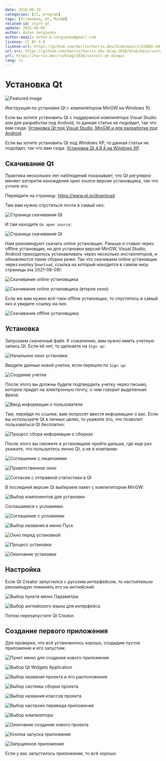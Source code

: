 ```yaml
---
date: 2018-08-19
categories: [it, program]
tags: [Установка, Qt, MinGW]
related-id: start-qt
update: 2021-08-09
author: Anton Sergienko
author-email: anton.b.sergienko@gmail.com
license: CC BY 4.0
license-url: https://github.com/Harrix/harrix.dev/blob/main/LICENSE.md
url-src: https://github.com/Harrix/harrix.dev-blog-2018/blob/main/install-qt-mingw/install-qt-mingw.md
url: https://harrix.dev/ru/blog/2018/install-qt-mingw/
lang: ru
---
```


# Установка Qt

![Featured image](featured-image.svg)

Инструкция по установке Qt с компилятором MinGW на Windows 10.

Если вы хотите установить Qt с поддержкой компилятора Visual Studio или для разработки под Android, то данная статья не подойдет, так что вам сюда: [Установка Qt под Visual Studio, MinGW и для разработки под Android](https://github.com/Harrix/harrix.dev-blog-2018/blob/main/install-qt-advanced/install-qt-advanced.md).

Если вы хотите установить Qt под Windows XP, то данная статья не подойдет, так что вам сюда: [Установка Qt 4.8.4 на Windows XP](https://github.com/Harrix/harrix.dev-blog-2014/blob/main/install-qt-on-windows-xp/install-qt-on-windows-xp.md).

## Скачивание Qt

Практика нескольких лет наблюдений показывает, что Qt регулярно меняет алгоритм нахождения open source версии установщика, так что учтите это.

Перейдите на страницу: <https://www.qt.io/download>.

Там вам нужно спуститься почти в самый низ:

![Страница скачивания Qt](img/download_01.png)

И там находите `Go open source`:

![Страница скачивания Qt](img/download_02.png)

Нам рекомендуют скачать online установщик. Раньше я ставил через offline установщик, но для установки версий MinGW, Visual Studio, Android приходилось устанавливать через несколько инсталляторов, и обновляются такие сборки реже. Так что скачиваем online установщик через кнопку `Download`, ссылка на который находится в самом низу страницы (на 2021-08-09):

![Скачивание online установщика](img/download_03.png)

![Скачивание online установщика (второе окно)](img/download_04.png)

Если же вам нужен всё-таки offline установщик, то спуститесь в самый низ и увидите ссылку на них:

![Скачивание offline установщика](img/download_05.png)

## Установка

Запускаем скаченный файл. К сожалению, вам нужно иметь учетную запись Qt. Если её нет, то щелкаете на `Sign up`:

![Начальное окно установки](img/install_01.png)

Вводите данные новой учетки, если перешли по `Sign up`:

![Создание учетки](img/install_02.png)

После этого вы должны будете подтвердить учетку через письмо, которое придет на электронную почту, о чем говорит выделенная фраза:

![Ввод информации о пользователе](img/install_03.png)

Там, перейдя по ссылке, вам попросят ввести информацию о вас. Если вы используете Qt в личных целях, то укажите это, что позволит пользоваться Qt бесплатно:

![Процесс сбора информации о сборках](img/install_04.png)

После этого вы сможете в установщике пройти дальше, где еще раз укажите, что пользуетесь лично Qt, а не в компании:

![Соглашение с лицензиями](img/install_05.png)

![Приветственное окно](img/install_06.png)

![Согласие с отправкой статистики в Qt](img/install_07.png)

В последней версии Qt выбираем пакет с компилятором MinGW:

![Выбор компонентов для установки](img/install_08.png)

Соглашаемся с условиями:

![Соглашение с условиями](img/install_09.png)

![Выбор названия в меню Пуск](img/install_10.png)

![Окно перед установкой](img/install_11.png)

![Процесс установки](img/install_12.png)

![Окончание установки](img/install_13.png)

## Настройка

Если Qt Creator запустился с русским интерфейсом, то настоятельно рекомендую поменять его на английский:

![Выбор пункта меню Параметры](img/config_01.png)

![Выбор английского языка для интерфейса](img/config_02.png)

Потом перезапустите Qt Creator.

## Создание первого приложения

Для проверки, что всё установилось хорошо, создадим пустое приложение и его запустим:

![Пункт меню для создания нового приложения](img/new-project_01.png)

![Выбор Qt Widgets Application](img/new-project_02.png)

![Выбор названия проекта и его расположение](img/new-project_03.png)

![Выбор системы сборки проекта](img/new-project_04.png)

![Выбор названия классов проекта](img/new-project_05.png)

![Выбор настроек перевода приложения](img/new-project_06.png)

![Выбор компилятора](img/new-project_07.png)

![Окончание создания нового проекта](img/new-project_08.png)

![Кнопка запуска приложения](img/run_01.png)

![Запущенное приложение](img/run_02.png)

Если у вас запустилось приложение, то всё хорошо.
